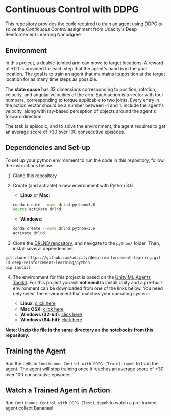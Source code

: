 # Continuous Control with DDPG

This repository provides the code required to train an agent using DDPG to solve the _Continuous Control_ assignment from Udacity's Deep Reinforcement Learning Nanodgree

## Environment

In this project, a double-jointed arm can move to target locations. A reward of +0.1 is provided for each step that the agent's hand is in the goal location. The goal is to train an agent that maintains its position at the target location for as many time steps as possible. 

The __state space__ has 33 dimensions corresponding to position, rotation, velocity, and angular velocities of the arm. Each action is a vector with four numbers, corresponding to torque applicable to two joints. Every entry in the action vector should be a number between -1 and 1. include the agent's velocity, along with ray-based perception of objects around the agent's forward direction. 

The task is episodic, and to solve the environment, the agent requires to get an average score of +30 over 100 consecutive episodes.

## Dependencies and Set-up

To set up your python environment to run the code in this repository, follow the instructions below.

1. Clone this repository

2. Create (and activate) a new environment with Python 3.6.

	- __Linux__ or __Mac__: 
	```bash
	conda create --name drlnd python=3.6
	source activate drlnd
	```
	- __Windows__: 
	```bash
	conda create --name drlnd python=3.6 
	activate drlnd
	```
  
 3. Clone the [DRLND repository](https://github.com/udacity/deep-reinforcement-learning), and navigate to the `python/` folder.  Then, install several dependencies.
```bash
git clone https://github.com/udacity/deep-reinforcement-learning.git
cd deep-reinforcement-learning/python
pip install .
```

 4. The environment for this project is based on the [Unity ML-Agents Toolkit](https://github.com/Unity-Technologies/ml-agents). For this project you will __not need__ to install Unity and a pre-built environment can be downloaded from one of the links below. You need only select the environment that matches your operating system:

	- __Linux__: [click here](https://s3-us-west-1.amazonaws.com/udacity-drlnd/P2/Reacher/one_agent/Reacher_Linux.zip)
	- __Mac OSX__: [click here](https://s3-us-west-1.amazonaws.com/udacity-drlnd/P2/Reacher/Reacher.app.zip)
	- __Windows (32-bit)__: [click here](https://s3-us-west-1.amazonaws.com/udacity-drlnd/P2/Reacher/Reacher_Windows_x86.zip)
	- __Windows (64-bit)__: [click here](https://s3-us-west-1.amazonaws.com/udacity-drlnd/P2/Reacher/Reacher_Windows_x86_64.zip)

__Note: Unzip the file in the same directory as the notebooks from this repository.__


## Training the Agent

Run the cells in `Continuous Control with DDPG (Train).ipynb` to train the agent. The agent will stop training once it reaches an average score of +30 over 100 consecutive episodes

## Watch a Trained Agent in Action

Run `Continuous Control with DDPG (Test).ipynb` to watch a pre-trained agent collect Bananas!



